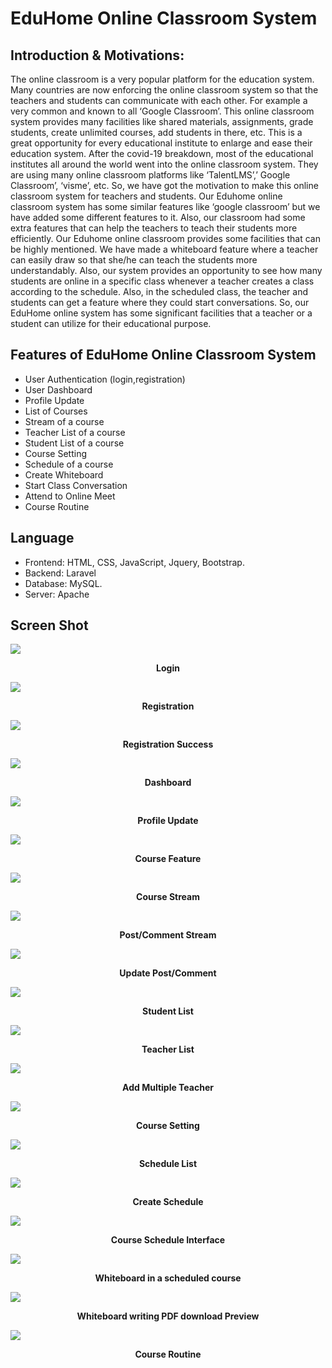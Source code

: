 # EduHome Online Classroom System

## Introduction & Motivations:

The online classroom is a very popular platform for the education system. Many countries are now enforcing the online classroom  system so that the teachers and students can communicate with each other. For example a very common and known to all ‘Google Classroom’. This online classroom system provides many facilities like shared materials, assignments, grade students, create unlimited courses, add students in there, etc.  This is a great opportunity for every educational institute to enlarge and ease their education system. After the covid-19 breakdown, most of the educational institutes all around the world went into the online classroom system. They are using many online classroom platforms like ‘TalentLMS’,’ Google Classroom’, ‘visme’, etc. So, we have got the motivation to make this online classroom system for teachers and students. 
Our Eduhome online classroom system has some similar features like ‘google classroom’ but we have added some different features to it. Also, our classroom had some extra features that can help the teachers to teach their students more efficiently. Our Eduhome online classroom provides some facilities that can be highly mentioned. We have made a whiteboard feature where a teacher can easily draw so that she/he can teach the students more understandably. Also, our system provides an opportunity to see how many students are online in a specific class whenever a teacher creates a class according to the schedule. Also, in the scheduled class, the teacher and students can get a feature where they could start conversations. So, our EduHome online system has some significant facilities that a teacher or a student can utilize for their educational purpose.

## Features of EduHome Online Classroom System
- User Authentication (login,registration)
- User Dashboard
- Profile Update 
- List of Courses  
- Stream of a course
- Teacher List of a course 
- Student List of a course
- Course Setting
- Schedule of a course
- Create Whiteboard 
- Start Class Conversation
- Attend to Online Meet
- Course Routine 

Language
----------------------------------------------------
- Frontend: HTML, CSS, JavaScript, Jquery, Bootstrap.
- Backend: Laravel
- Database: MySQL.
- Server: Apache

Screen Shot
-----------------------
<img src="https://github.com/TanzinaTani/Classroom/blob/master/Interface%20Picture/screenshot%20interface/login.png">
<p align="center"><b>Login</b></p>
<img src="https://github.com/TanzinaTani/Classroom/blob/master/Interface%20Picture/screenshot%20interface/register.png">
<p align="center"><b>Registration</b></p>
<img src="https://github.com/TanzinaTani/Classroom/blob/master/Interface%20Picture/screenshot%20interface/register_success.png">
<p align="center"><b>Registration Success</b></p>
<img src="https://github.com/TanzinaTani/Classroom/blob/master/Interface%20Picture/screenshot%20interface/dashboard.png">
<p align="center"><b>Dashboard</b></p>
<img src="https://github.com/TanzinaTani/Classroom/blob/master/Interface%20Picture/screenshot%20interface/profile_setting.png">
<p align="center"><b>Profile Update</b></p>

<img src="https://github.com/TanzinaTani/Classroom/blob/master/Interface%20Picture/screenshot%20interface/course_list.png">
<p align="center"><b>Course Feature</b></p>
<img src="https://github.com/TanzinaTani/Classroom/blob/master/Interface%20Picture/screenshot%20interface/stream.png">
<p align="center"><b>Course Stream</b></p>
<img src="https://github.com/TanzinaTani/Classroom/blob/master/Interface%20Picture/screenshot%20interface/strem1.png">
<p align="center"><b>Post/Comment Stream </b></p>
<img src="https://github.com/TanzinaTani/Classroom/blob/master/Interface%20Picture/screenshot%20interface/strem2_update.png">
<p align="center"><b>Update Post/Comment</b></p>
<img src="https://github.com/TanzinaTani/Classroom/blob/master/Interface%20Picture/screenshot%20interface/Student_list.png">
<p align="center"><b>Student List</b></p>
<img src="https://github.com/TanzinaTani/Classroom/blob/master/Interface%20Picture/screenshot%20interface/teacher_list.png">
<p align="center"><b>Teacher List</b></p>
<img src="https://github.com/TanzinaTani/Classroom/blob/master/Interface%20Picture/screenshot%20interface/add_teacher.png">
<p align="center"><b>Add Multiple Teacher</b></p>
<img src="https://github.com/TanzinaTani/Classroom/blob/master/Interface%20Picture/screenshot%20interface/course_setting.png">
<p align="center"><b>Course Setting</b></p>
<img src="https://github.com/TanzinaTani/Classroom/blob/master/Interface%20Picture/screenshot%20interface/schedule_listt.png">
<p align="center"><b>Schedule List</b></p>
<img src="https://github.com/TanzinaTani/Classroom/blob/master/Interface%20Picture/screenshot%20interface/create_schedule.png">
<p align="center"><b>Create Schedule</b></p>
<img src="https://github.com/TanzinaTani/Classroom/blob/master/Interface%20Picture/screenshot%20interface/schedule_interface.png">
<p align="center"><b>Course Schedule Interface</b></p>
<img src="https://github.com/TanzinaTani/Classroom/blob/master/Interface%20Picture/screenshot%20interface/whiteboard.png">
<p align="center"><b>Whiteboard in a scheduled course</b></p>
<img src="https://github.com/TanzinaTani/Classroom/blob/master/Interface%20Picture/screenshot%20interface/whiteboard_pdf.png">
<p align="center"><b>Whiteboard writing PDF download Preview</b></p>
<img src="https://github.com/TanzinaTani/Classroom/blob/master/Interface%20Picture/screenshot%20interface/routine.png">
<p align="center"><b>Course Routine</b></p>











